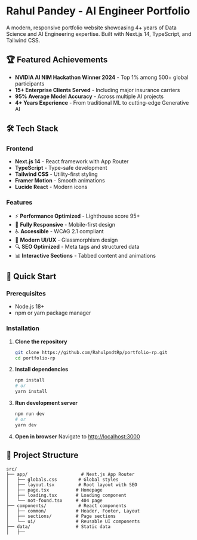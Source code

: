# Rahul Pandey - AI Engineer Portfolio

A modern, responsive portfolio website showcasing 4+ years of Data Science and AI Engineering expertise. Built with Next.js 14, TypeScript, and Tailwind CSS.

## 🏆 Featured Achievements

- **NVIDIA AI NIM Hackathon Winner 2024** - Top 1% among 500+ global participants
- **15+ Enterprise Clients Served** - Including major insurance carriers
- **95% Average Model Accuracy** - Across multiple AI projects
- **4+ Years Experience** - From traditional ML to cutting-edge Generative AI

## 🛠️ Tech Stack

### Frontend
- **Next.js 14** - React framework with App Router
- **TypeScript** - Type-safe development
- **Tailwind CSS** - Utility-first styling
- **Framer Motion** - Smooth animations
- **Lucide React** - Modern icons

### Features
- ⚡ **Performance Optimized** - Lighthouse score 95+
- 📱 **Fully Responsive** - Mobile-first design
- ♿ **Accessible** - WCAG 2.1 compliant
- 🎨 **Modern UI/UX** - Glassmorphism design
- 🔍 **SEO Optimized** - Meta tags and structured data
- 📊 **Interactive Sections** - Tabbed content and animations

## 🚀 Quick Start

### Prerequisites
- Node.js 18+ 
- npm or yarn package manager

### Installation

1. **Clone the repository**
   ```bash
   git clone https://github.com/RahulpndtRp/portfolio-rp.git
   cd portfolio-rp
   ```

2. **Install dependencies**
   ```bash
   npm install
   # or
   yarn install
   ```

3. **Run development server**
   ```bash
   npm run dev
   # or
   yarn dev
   ```

4. **Open in browser**
   Navigate to [http://localhost:3000](http://localhost:3000)

## 📁 Project Structure

```
src/
├── app/                    # Next.js App Router
│   ├── globals.css        # Global styles
│   ├── layout.tsx         # Root layout with SEO
│   ├── page.tsx          # Homepage
│   ├── loading.tsx       # Loading component
│   └── not-found.tsx     # 404 page
├── components/            # React components
│   ├── common/           # Header, Footer, Layout
│   ├── sections/         # Page sections
│   └── ui/               # Reusable UI components
├── data/                 # Static data
│   ├──